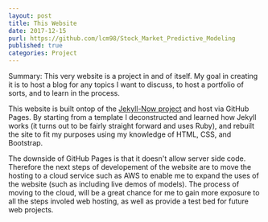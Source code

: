 ```yaml
---
layout: post
title: This Website
date: 2017-12-15
purl: https://github.com/lcm98/Stock_Market_Predictive_Modeling
published: true
categories: Project
---
```


Summary: This very website is a project in and of itself. My goal in creating it is to host a blog for any topics I want to discuss, to host a portfolio of sorts, and to learn in the process.

This website is built ontop of the <a href="https://github.com/barryclark/jekyll-now">Jekyll-Now project</a> and host via GitHub Pages. By starting from a template I deconstructed and learned how Jekyll works (it turns out to be fairly straight forward and uses Ruby), and rebuilt the site to fit my purposes using my knowledge of HTML, CSS, and Bootstrap.

The downside of GitHub Pages is that it doesn't allow server side code. Therefore the next steps of developement of the website are to move the hosting to a cloud service such as AWS to enable me to expand the uses of the website (such as including live demos of models). The process of moving to the cloud, will be a great chance for me to gain more exposure to all the steps involed web hosting, as well as provide a test bed for future web projects.